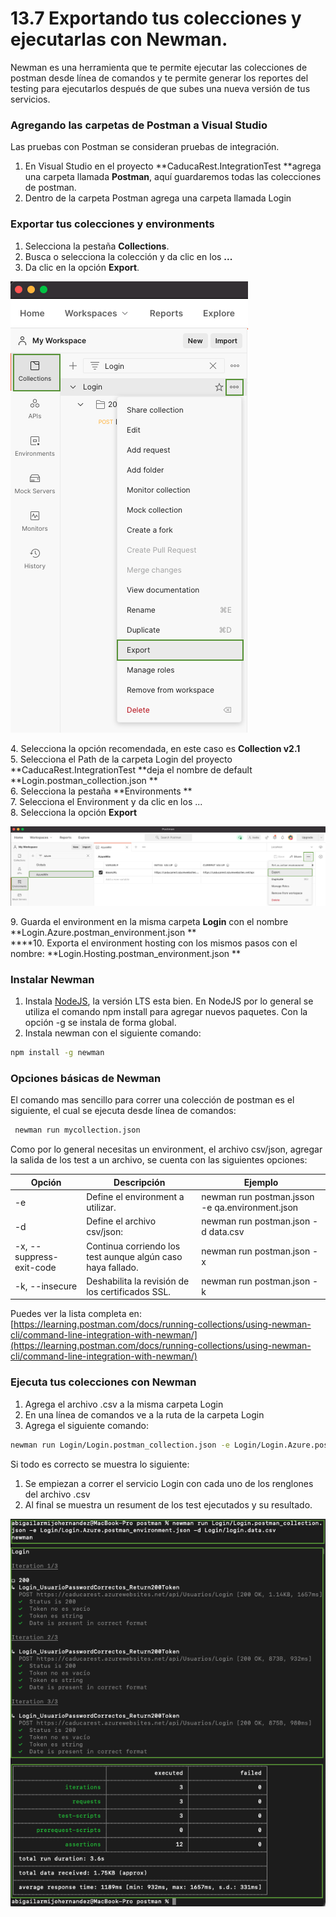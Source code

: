 # 13.7 Exportando tus colecciones y ejecutarlas con Newman.

Newman es una herramienta que te permite ejecutar las colecciones de postman desde línea de comandos y te permite generar los reportes del testing para ejecutarlos después de que subes una nueva versión de tus servicios.&#x20;

### Agregando las carpetas de Postman a Visual Studio

Las pruebas con Postman se consideran pruebas de integración.

1. En Visual Studio en el proyecto **CaducaRest.IntegrationTest **agrega una carpeta llamada **Postman**, aquí guardaremos todas las colecciones de postman.
2. Dentro de la carpeta Postman agrega una carpeta llamada Login

### Exportar tus colecciones y environments

1. Selecciona la pestaña **Collections**.
2. Busca o selecciona la colección y da clic en los **...**
3. Da clic en la opción **Export**.

![](<../.gitbook/assets/image (567).png>)

4\. Selecciona la opción recomendada, en este caso es **Collection v2.1**\
5\. Selecciona el Path de la carpeta Login del proyecto **CaducaRest.IntegrationTest **deja el nombre de default **Login.postman\_collection.json **\
6\. Selecciona la pestaña **Environments **\
7\. Selecciona el Environment y da clic en los ...\
8\. Selecciona la opción **Export**

![](<../.gitbook/assets/image (569).png>)

9\. Guarda el environment en la misma carpeta **Login** con el nombre **Login.Azure.postman\_environment.json **\
****10. Exporta el environment hosting con los mismos pasos con el nombre: **Login.Hosting.postman\_environment.json **

### Instalar Newman

1. Instala [NodeJS](https://nodejs.org/en/download/current/), la versión LTS esta bien. En NodeJS por lo general se utiliza el comando npm install para agregar nuevos paquetes. Con la opción -g se instala de forma global.
2. Instala newman con el siguiente comando:

```bash
npm install -g newman
```

### Opciones básicas de Newman

El comando mas sencillo para correr una colección de postman es el siguiente, el cual se ejecuta desde línea de comandos:

```bash
 newman run mycollection.json
```

Como por lo general necesitas un environment, el archivo csv/json, agregar la salida de los test a un archivo, se cuenta con las siguientes opciones:

| Opción                   | Descripción                                                  | Ejemplo                                         |
| ------------------------ | ------------------------------------------------------------ | ----------------------------------------------- |
| -e                       | Define el environment a utilizar.                            | newman run postman.jsson -e qa.environment.json |
| -d                       | Define el archivo csv/json:                                  | newman run postman.json -d data.csv             |
| -x, --suppress-exit-code | Continua corriendo los test aunque algún caso haya fallado.  | newman run postman.json -x                      |
| -k, --insecure           | Deshabilita la revisión de los certificados SSL.             | newman run postman.json -k                      |

Puedes ver la lista completa en: [https://learning.postman.com/docs/running-collections/using-newman-cli/command-line-integration-with-newman/](https://learning.postman.com/docs/running-collections/using-newman-cli/command-line-integration-with-newman/)

### Ejecuta tus colecciones con Newman

1. Agrega el archivo .csv a la misma carpeta Login
2. En una línea de comandos ve a la ruta de la carpeta Login
3. Agrega el siguiente comando:

```bash
newman run Login/Login.postman_collection.json -e Login/Login.Azure.postman_environment.json -d Login/login.data.csv
```

Si todo es correcto se muestra lo siguiente:

1. Se empiezan a correr el servicio Login con cada uno de los renglones del archivo .csv
2. Al final se muestra un resument de los test ejecutados y su resultado.

![](<../.gitbook/assets/image (570).png>)
